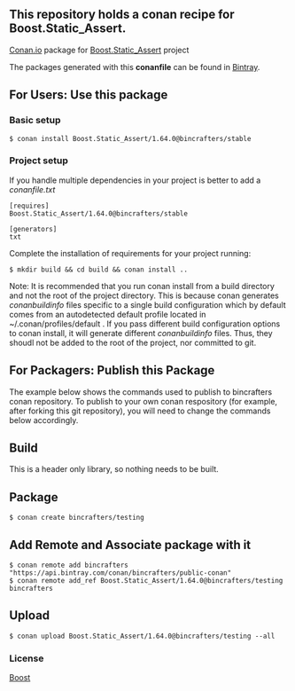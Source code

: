 ## This repository holds a conan recipe for Boost.Static_Assert.

[Conan.io](https://conan.io) package for [Boost.Static_Assert](https://github.com/Boostorg/Static_Assert) project

The packages generated with this **conanfile** can be found in [Bintray](https://bintray.com/bincrafters/public-conan/Boost.Static_Assert%3Abincrafters).

## For Users: Use this package

### Basic setup

    $ conan install Boost.Static_Assert/1.64.0@bincrafters/stable

### Project setup

If you handle multiple dependencies in your project is better to add a *conanfile.txt*

    [requires]
    Boost.Static_Assert/1.64.0@bincrafters/stable

    [generators]
    txt

Complete the installation of requirements for your project running:</small></span>

    $ mkdir build && cd build && conan install ..
	
Note: It is recommended that you run conan install from a build directory and not the root of the project directory.  This is because conan generates *conanbuildinfo* files specific to a single build configuration which by default comes from an autodetected default profile located in ~/.conan/profiles/default .  If you pass different build configuration options to conan install, it will generate different *conanbuildinfo* files.  Thus, they shoudl not be added to the root of the project, nor committed to git. 

## For Packagers: Publish this Package

The example below shows the commands used to publish to bincrafters conan repository. To publish to your own conan respository (for example, after forking this git repository), you will need to change the commands below accordingly. 

## Build  

This is a header only library, so nothing needs to be built.

## Package 

    $ conan create bincrafters/testing
	
## Add Remote and Associate package with it

	$ conan remote add bincrafters "https://api.bintray.com/conan/bincrafters/public-conan"
	$ conan remote add_ref Boost.Static_Assert/1.64.0@bincrafters/testing bincrafters

## Upload

    $ conan upload Boost.Static_Assert/1.64.0@bincrafters/testing --all

### License
[Boost](LICENSE)
